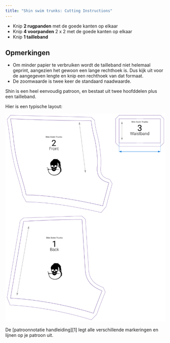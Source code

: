 ```yaml
---
title: "Shin swim trunks: Cutting Instructions"
---
```


- Knip **2 rugpanden** met de goede kanten op elkaar
- Knip **4 voorpanden** 2 x 2 met de goede kanten op elkaar
- Knip **1 tailleband**

## Opmerkingen

- Om minder papier te verbruiken wordt de tailleband niet helemaal geprint, aangezien het gewoon een lange rechthoek is. Dus kijk uit voor de aangegeven lengte en knip een rechthoek van dat formaat.
- De zoomwaarde is twee keer de standaard naadwaarde.

Shin is een heel eenvoudig patroon, en bestaat uit twee hoofddelen plus een tailleband.

Hier is een typische layout:

![Een typisch Shin patroon](layout.svg)

<Tip>

De [patroonnotatie handleiding][1] legt alle verschillende markeringen en lijnen op je patroon uit.

</Tip>
